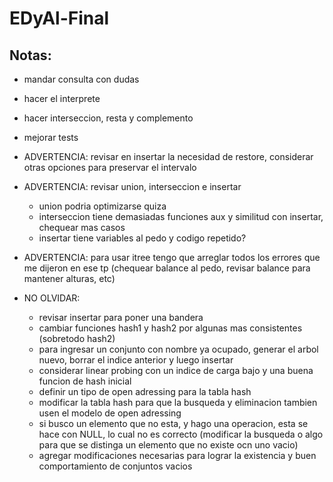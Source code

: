 # EDyAl-Final

## Notas:
* mandar consulta con dudas
* hacer el interprete
* hacer interseccion, resta y complemento
* mejorar tests
* ADVERTENCIA: revisar en insertar la necesidad de restore, considerar otras opciones para preservar el intervalo
* ADVERTENCIA: revisar union, interseccion e insertar
    * union podria optimizarse quiza
    * interseccion tiene demasiadas funciones aux y similitud con insertar, chequear mas casos
    * insertar tiene variables al pedo y codigo repetido?
* ADVERTENCIA: para usar itree tengo que arreglar todos los errores que me dijeron en ese tp (chequear balance al pedo, revisar balance para mantener alturas, etc)

* NO OLVIDAR:
    * revisar insertar para poner una bandera
    * cambiar funciones hash1 y hash2 por algunas mas consistentes (sobretodo hash2)
    * para ingresar un conjunto con nombre ya ocupado, generar el arbol nuevo, borrar el indice anterior y luego insertar
    * considerar linear probing con un indice de carga bajo y una buena funcion de hash inicial
    * definir un tipo de open adressing para la tabla hash
    * modificar la tabla hash para que la busqueda y eliminacion tambien usen el modelo de open adressing
    * si busco un elemento que no esta, y hago una operacion, esta se hace con NULL, lo cual no es correcto (modificar la busqueda o algo para que se distinga un elemento que no existe ocn uno vacio)
    * agregar modificaciones necesarias para lograr la existencia y buen comportamiento de conjuntos vacios